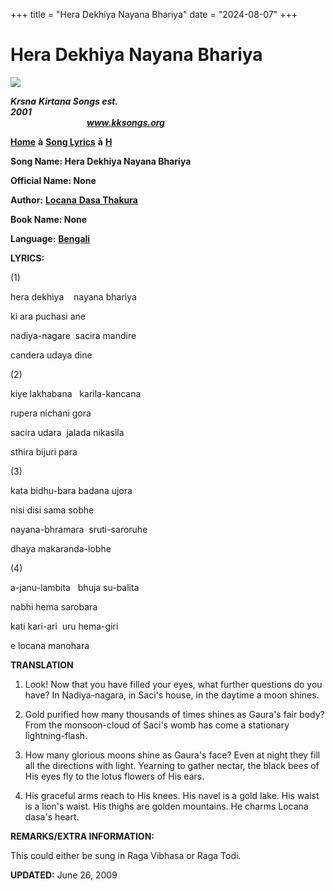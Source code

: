 +++
title = "Hera Dekhiya Nayana Bhariya"
date = "2024-08-07"
+++

# Hera Dekhiya Nayana Bhariya
**[![](http://kksongs.org/image_files/image002.jpg)](http://kksongs.org/)**

**_Krsna_** **_Kirtana Songs est. 2001_**                                                                                                                                                      **_www.kksongs.org_**

**[Home](http://kksongs.org/)** **à** **[Song Lyrics](http://kksongs.org/lyrics.html)** **à** **[H](http://kksongs.org/songs/song_h.html)**

**Song Name: Hera Dekhiya Nayana Bhariya**

**Official Name: None**

**Author:** [**Locana** **Dasa Thakura**](http://kksongs.org/authors/list/locanadasa.html)

**Book Name: None**

**Language:** [**Bengali**](http://kksongs.org/language/list/bengali.html)

**LYRICS:**

(1)

hera dekhiya    nayana bhariya

ki ara puchasi ane

nadiya-nagare  sacira mandire

candera udaya dine

(2)

kiye lakhabana   karila-kancana

rupera nichani gora

sacira udara  jalada nikasila

sthira bijuri para

(3)

kata bidhu-bara badana ujora

nisi disi sama sobhe

nayana-bhramara  sruti\-saroruhe

dhaya makaranda-lobhe

(4)

a-janu-lambita   bhuja su-balita

nabhi hema sarobara

kati kari-ari  uru hema-giri

e locana manohara

**TRANSLATION**

1) Look! Now that you have filled your eyes, what further questions do you have? In Nadiya-nagara, in Saci's house, in the daytime a moon shines.

2) Gold purified how many thousands of times shines as Gaura's fair body? From the monsoon-cloud of Saci's womb has come a stationary lightning-flash.

3) How many glorious moons shine as Gaura's face? Even at night they fill all the directions with light. Yearning to gather nectar, the black bees of His eyes fly to the lotus flowers of His ears.

4) His graceful arms reach to His knees. His navel is a gold lake. His waist is a lion's waist. His thighs are golden mountains. He charms Locana dasa's heart.

**REMARKS/EXTRA INFORMATION:**

This could either be sung in Raga Vibhasa or Raga Todi.

**UPDATED:** June 26, 2009
